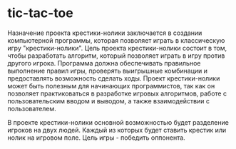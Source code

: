 # tic-tac-toe
Назначение проекта крестики-нолики заключается в создании компьютерной программы, которая позволяет играть в классическую игру "крестики-нолики".
Цель проекта крестики-нолики состоит в том, чтобы разработать алгоритм, который позволяет играть в игру против другого игрока.
Программа должна обеспечивать правильное выполнение правил игры, проверять выигрышные комбинации и предоставлять возможность сделать ходы.
Проект крестики-нолики может быть полезным для начинающих программистов, так как он позволяет практиковаться в разработке игровых алгоритмов, работе с пользовательским вводом и выводом, а также взаимодействии с пользователем.

В проекте крестики-нолики основной возможностью будет разделение игроков на двух людей. Каждый из которых будет ставить крестик или нолик на игровом поле. Цель игры - победить оппонента.